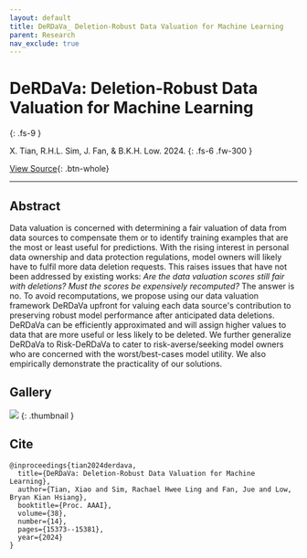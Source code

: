 ```yaml
---
layout: default
title: DeRDaVa_ Deletion-Robust Data Valuation for Machine Learning
parent: Research
nav_exclude: true
---
```


# DeRDaVa: Deletion-Robust Data Valuation for Machine Learning
{: .fs-9 }

X. Tian, R.H.L. Sim, J. Fan, & B.K.H. Low. 2024.
{: .fs-6 .fw-300 }

[View Source](https://ojs.aaai.org/index.php/AAAI/article/view/29462){: .btn-whole}

---

## Abstract

Data valuation is concerned with determining a fair valuation of data from data sources to compensate them or to identify training examples that are the most or least useful for predictions. With the rising interest in personal data ownership and data protection regulations, model owners will likely have to fulfil more data deletion requests. This raises issues that have not been addressed by existing works: *Are the data valuation scores still fair with deletions? Must the scores be expensively recomputed?* The answer is no. To avoid recomputations, we propose using our data valuation framework DeRDaVa upfront for valuing each data source's contribution to preserving robust model performance after anticipated data deletions. DeRDaVa can be efficiently approximated and will assign higher values to data that are more useful or less likely to be deleted. We further generalize DeRDaVa to Risk-DeRDaVa to cater to risk-averse/seeking model owners who are concerned with the worst/best-cases model utility. We also empirically demonstrate the practicality of our solutions.

## Gallery

![](../img/thumbnails/thumbnail-derdava-deletion-robust.png)
{: .thumbnail }

## Cite

```
@inproceedings{tian2024derdava,
  title={DeRDaVa: Deletion-Robust Data Valuation for Machine Learning},
  author={Tian, Xiao and Sim, Rachael Hwee Ling and Fan, Jue and Low, Bryan Kian Hsiang},
  booktitle={Proc. AAAI},
  volume={38},
  number={14},
  pages={15373--15381},
  year={2024}
}
```
